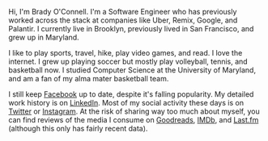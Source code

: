 Hi, I'm Brady O'Connell. I'm a Software Engineer who has previously worked across the stack at companies like Uber, Remix, Google, and Palantir. I currently live in Brooklyn, previously lived in San Francisco, and grew up in Maryland.

I like to play sports, travel, hike, play video games, and read. I love the internet. I grew up playing soccer but mostly play volleyball, tennis, and basketball now. I studied Computer Science at the University of Maryland, and am a fan of my alma mater basketball team.

I still keep [Facebook](https://www.facebook.com/brady.oconnell) up to date, despite it's falling popularity. My detailed work history is on [LinkedIn](https://www.linkedin.com/in/bradyoconnell). Most of my social activity these days is on [Twitter](https://twitter.com/brady_oconnell) or [Instagram](https://www.instagram.com/brady_oconnell). At the risk of sharing way too much about myself, you can find reviews of the media I consume on [Goodreads](https://www.goodreads.com/user/show/38768994-brady), [IMDb](https://www.imdb.com/user/ur55516401), and [Last.fm](https://www.last.fm/user/bradyoactive) (although this only has fairly recent data).
